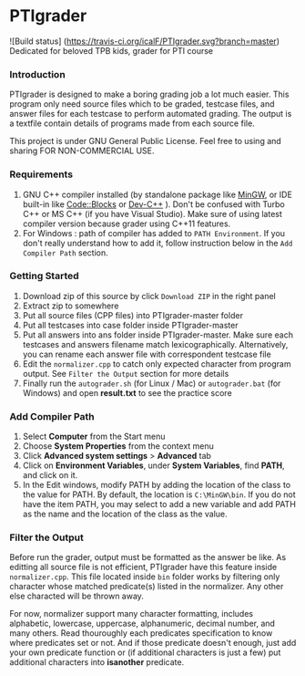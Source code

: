 # PTIgrader
![Build status]
(https://travis-ci.org/icalF/PTIgrader.svg?branch=master)
Dedicated for beloved TPB kids, grader for PTI course

### Introduction
PTIgrader is designed to make a boring grading job a lot much easier. This program only need source files which to be graded, testcase files, and answer files for each testcase to perform automated grading. The output is a textfile contain details of programs made from each source file.

This project is under GNU General Public License. Feel free to using and sharing FOR NON-COMMERCIAL USE.

### Requirements 
1. GNU C++ compiler installed (by standalone package like [MinGW](http://sourceforge.net/projects/mingw/files/Installer/), or IDE built-in like [Code::Blocks](http://www.codeblocks.org/downloads/binaries) or [Dev-C++](http://www.bloodshed.net/dev/devcpp.html) ). Don't be confused with Turbo C++ or MS C++ (if you have Visual Studio). Make sure of using latest compiler version because grader using C++11 features.
2. For Windows : path of compiler has added to `PATH Environment`. If you don't really understand how to add it, follow instruction below in the `Add Compiler Path` section.

### Getting Started
1. Download zip of this source by click `Download ZIP` in the right panel
2. Extract zip to somewhere
3. Put all source files (CPP files) into PTIgrader-master folder
4. Put all testcases into case folder inside PTIgrader-master
5. Put all answers into ans folder inside PTIgrader-master. Make sure each testcases and answers filename match lexicographically. Alternatively, you can rename each answer file with correspondent testcase file
6. Edit the `normalizer.cpp` to catch only expected character from program output. See `Filter the Output` section for more details
7. Finally run the `autograder.sh` (for Linux / Mac) or `autograder.bat` (for Windows) and open **result.txt** to see the practice score

### Add Compiler Path
1. Select **Computer** from the Start menu
2. Choose **System Properties** from the context menu
3. Click **Advanced system settings** > **Advanced** tab
4. Click on **Environment Variables**, under **System Variables**, find **PATH**, and click on it.
5. In the Edit windows, modify PATH by adding the location of the class to the value for PATH. By default, the location is `C:\MinGW\bin`. If you do not have the item PATH, you may select to add a new variable and add PATH as the name and the location of the class as the value.

### Filter the Output
Before run the grader, output must be formatted as the answer be like. As editting all source file is not efficient, 
PTIgrader have this feature inside `normalizer.cpp`. 
This file located inside `bin` folder works by filtering only character whose matched predicate(s) listed in the normalizer. 
Any other else characted will be thrown away.

For now, normalizer support many character formatting, includes alphabetic, lowercase, uppercase, alphanumeric, decimal number, and many others. 
Read thouroughly each predicates specification to know where predicates set or not.
And if those predicate doesn't enough, just add your own predicate function or (if additional characters is just a few) put additional characters into **isanother** predicate.
